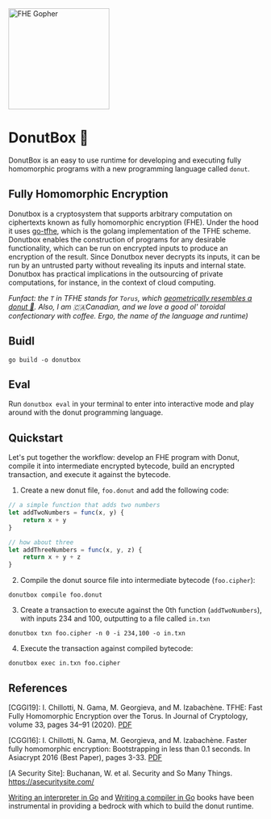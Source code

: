 <img src="images/gopher.png" alt="FHE Gopher" width="200"/>

# DonutBox 🍩
DonutBox is an easy to use runtime for developing and executing fully homomorphic programs with a new programming language called `donut`.

## Fully Homomorphic Encryption
Donutbox is a cryptosystem that supports arbitrary computation on ciphertexts known as fully homomorphic encryption (FHE). Under the hood it uses [go-tfhe](https://github.com/thedonutfactory/go-tfhe), which is the golang implementation of the TFHE scheme. Donutbox enables the construction of programs for any desirable functionality, which can be run on encrypted inputs to produce an encryption of the result. Since Donutbox never decrypts its inputs, it can be run by an untrusted party without revealing its inputs and internal state. Donutbox has practical implications in the outsourcing of private computations, for instance, in the context of cloud computing.

*Funfact: the `T` in TFHE stands for `Torus`, which [geometrically resembles a donut 🍩](https://mathworld.wolfram.com/Torus.html). Also, I am 🇨🇦Canadian, and we love a good ol' toroidal confectionary with coffee. Ergo, the name of the language and runtime)*

## Buidl

`go build -o donutbox`

## Eval

Run `donutbox eval` in your terminal to enter into interactive mode and play around with the donut programming language.

## Quickstart

Let's put together the workflow: develop an FHE program with Donut, compile it into intermediate encrypted bytecode, build an encrypted transaction, and execute it against the bytecode.

1. Create a new donut file, `foo.donut` and add the following code:

```js
// a simple function that adds two numbers
let addTwoNumbers = func(x, y) {
    return x + y
}

// how about three
let addThreeNumbers = func(x, y, z) {
    return x + y + z
}
```

2. Compile the donut source file into intermediate bytecode (`foo.cipher`):

`donutbox compile foo.donut`

3. Create a transaction to execute against the 0th function (`addTwoNumbers`), with inputs 234 and 100, outputting to a file called `in.txn`

`donutbox txn foo.cipher -n 0 -i 234,100 -o in.txn`

4. Execute the transaction against compiled bytecode:

`donutbox exec in.txn foo.cipher`

## References

[CGGI19]: I. Chillotti, N. Gama, M. Georgieva, and M. Izabachène. TFHE: Fast Fully Homomorphic Encryption over the Torus. In Journal of Cryptology, volume 33, pages 34–91 (2020). [PDF](https://eprint.iacr.org/2018/421.pdf)

[CGGI16]: I. Chillotti, N. Gama, M. Georgieva, and M. Izabachène. Faster fully homomorphic encryption: Bootstrapping in less than 0.1 seconds. In Asiacrypt 2016 (Best Paper), pages 3-33. [PDF](https://eprint.iacr.org/2016/870.pdf)

[A Security Site]: Buchanan, W. et al. Security and So Many Things. https://asecuritysite.com/

[Writing an interpreter in Go](https://interpreterbook.com) and [Writing a compiler in Go](https://compilerbook.com) books have been instrumental in providing a bedrock with which to build the donut runtime.

